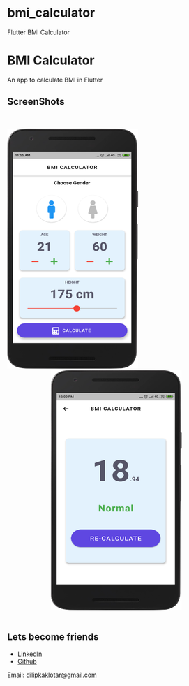 # bmi_calculator

Flutter BMI Calculator

# BMI Calculator
  An app to calculate BMI in Flutter

## ScreenShots

<br>

<img height=550 width=300 src="https://github.com/dilipkaklotar/bmi_calculator/blob/master/screenshot/screen1.png"
/><img height=550 width=300 src="https://github.com/dilipkaklotar/bmi_calculator/blob/master/screenshot/screen2.png" hspace=100
/>
<br><br>

## Lets become friends
- [LinkedIn](https://www.linkedin.com/in/dilip-kaklotar-51122528/)
- [Github](https://github.com/dilipkaklotar)

Email: dilipkaklotar@gmail.com

